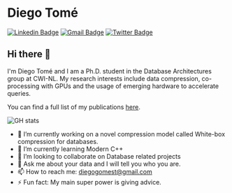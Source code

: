 # Diego Tomé
[![Linkedin Badge](https://img.shields.io/badge/-diegotome-blue?style=flat-square&logo=Linkedin&logoColor=white&link=https://www.linkedin.com/in/diego-tom%C3%A9-31728230/)](https://www.linkedin.com/in/diego-tom%C3%A9-31728230/)
[![Gmail Badge](https://img.shields.io/badge/-diegogomest@gmail.com-c14438?style=flat-square&logo=Gmail&logoColor=white&link=mailto:diegogomest@gmail.com)](mailto:diegogomest@gmail.com)
[![Twitter Badge](https://img.shields.io/badge/-@Diegotome-1ca0f1?style=flat-square&labelColor=1ca0f1&logo=twitter&logoColor=white&link=https://twitter.com/Diegotome)](https://twitter.com/Diegotome)

## Hi there 👋
I'm Diego Tomé and I am a Ph.D. student in the Database Architectures group at CWI-NL. My research interests include data compression, co-processing with GPUs and the usage of emerging hardware to accelerate queries. 

You can find a full list of my publications [here](https://diegomestre2.github.io/).

![GH stats](https://github-readme-stats.vercel.app/api?username=diegomestre2&hide=["issues"]&show_icons=true)



- 🔭 I’m currently working on a novel compression model called White-box compression for databases.
- 🌱 I’m currently learning Modern C++
- 👯 I’m looking to collaborate on Database related projects
- 💬 Ask me about your data and I will tell you who you are.
- 📫 How to reach me: diegogomest@gmail.com
- ⚡ Fun fact: My main super power is giving advice.


